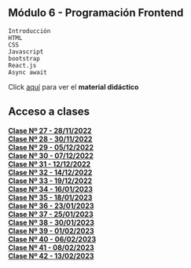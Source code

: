 ## Módulo 6 - Programación Frontend


```
Introducción
HTML
CSS
Javascript
bootstrap
React.js
Async await
```
 Click [aquí](https://docs.google.com/presentation/d/1iP7KoLKWAUtFrbuDMgI8NifWyEGCluUVjYQJ4IYE0RI/edit?usp=sharingLinks) para ver el **material didáctico**
 
## Acceso a clases

[**Clase Nº 27 - 28/11/2022**](https://www.youtube.com/watch?v=ViKgxb0cyp4)  
[**Clase Nº 28 - 30/11/2022**](https://www.youtube.com/watch?v=kH7fKgcb-o4)  
[**Clase Nº 29 - 05/12/2022**](https://www.youtube.com/watch?v=2lzuPXgZ78A)  
[**Clase Nº 30 - 07/12/2022**](https://www.youtube.com/watch?v=ViKgxb0cyp4)  
[**Clase Nº 31 - 12/12/2022**](https://www.youtube.com/watch?v=H9YiN2grUC0)  
[**Clase Nº 32 - 14/12/2022**](https://www.youtube.com/watch?v=kfih9zLwew8)  
[**Clase Nº 33 - 19/12/2022**](https://www.youtube.com/watch?v=gF6rcB4nUQg)  
[**Clase Nº 34 - 16/01/2023**](https://www.youtube.com/watch?v=m7157lfg68Y)  
[**Clase Nº 35 - 18/01/2023**](https://www.youtube.com/watch?v=VubXUpo61jg&t=1s)  
[**Clase Nº 36 - 23/01/2023**](https://www.youtube.com/watch?v=tIv_7p64Ufw)  
[**Clase Nº 37 - 25/01/2023**](https://www.youtube.com/watch?v=Nl6OJQcnFJY)  
[**Clase Nº 38 - 30/01/2023**](https://www.youtube.com/watch?v=HXA2xgxD6wU)  
[**Clase Nº 39 - 01/02/2023**](https://www.youtube.com/watch?v=trzuooRMVp8)  
[**Clase Nº 40 - 06/02/2023**](https://www.youtube.com/watch?v=LR-pxriSpK8)  
[**Clase Nº 41 - 08/02/2023**](https://www.youtube.com/watch?v=vbVCy7DLSMk)  
[**Clase Nº 42 - 13/02/2023**](https://www.youtube.com/watch?v=O95IqqnCXZI)  


